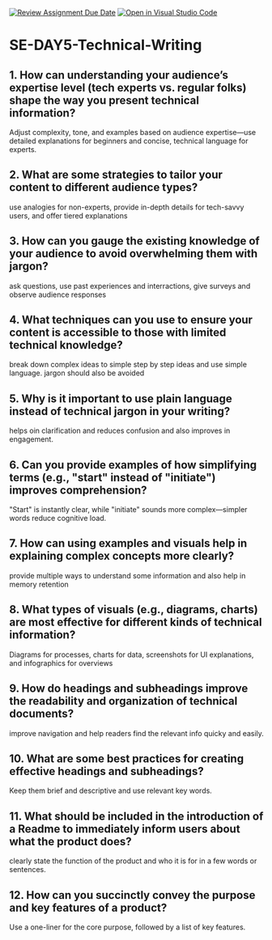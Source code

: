 [![Review Assignment Due Date](https://classroom.github.com/assets/deadline-readme-button-22041afd0340ce965d47ae6ef1cefeee28c7c493a6346c4f15d667ab976d596c.svg)](https://classroom.github.com/a/zsAR-pyY)
[![Open in Visual Studio Code](https://classroom.github.com/assets/open-in-vscode-2e0aaae1b6195c2367325f4f02e2d04e9abb55f0b24a779b69b11b9e10269abc.svg)](https://classroom.github.com/online_ide?assignment_repo_id=18495174&assignment_repo_type=AssignmentRepo)
# SE-DAY5-Technical-Writing
## 1. How can understanding your audience’s expertise level (tech experts vs. regular folks) shape the way you present technical information?
Adjust complexity, tone, and examples based on audience expertise—use detailed explanations for beginners and concise, technical language for experts.
## 2. What are some strategies to tailor your content to different audience types?
use analogies for non-experts, provide in-depth details for tech-savvy users, and offer tiered explanations 
## 3. How can you gauge the existing knowledge of your audience to avoid overwhelming them with jargon?
ask questions, use past experiences and interractions, give surveys and observe audience responses
## 4. What techniques can you use to ensure your content is accessible to those with limited technical knowledge?
break down complex ideas to simple step by step ideas and use simple language. jargon should also be avoided
## 5. Why is it important to use plain language instead of technical jargon in your writing?
helps oin clarification and reduces confusion and also improves in engagement.
## 6. Can you provide examples of how simplifying terms (e.g., "start" instead of "initiate") improves comprehension?
"Start" is instantly clear, while "initiate" sounds more complex—simpler words reduce cognitive load.
## 7. How can using examples and visuals help in explaining complex concepts more clearly?
provide multiple ways to understand some information and also help in memory retention
## 8. What types of visuals (e.g., diagrams, charts) are most effective for different kinds of technical information?
 Diagrams for processes, charts for data, screenshots for UI explanations, and infographics for overviews
## 9. How do headings and subheadings improve the readability and organization of technical documents?
improve navigation and help readers find the relevant info quicky and easily.
## 10. What are some best practices for creating effective headings and subheadings?
Keep them brief and descriptive and use relevant key words.
## 11. What should be included in the introduction of a Readme to immediately inform users about what the product does?
clearly state the function of the product and who it is for in a few words or sentences.
## 12. How can you succinctly convey the purpose and key features of a product? 
Use a one-liner for the core purpose, followed by a list of key features.

